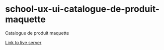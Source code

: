 # school-ux-ui-catalogue-de-produit-maquette

Catalogue de produit maquette

[Link to live server](https://saddektouati.site/schl/s3-ux-ui/5-catalogue-de-produit/maquette)
